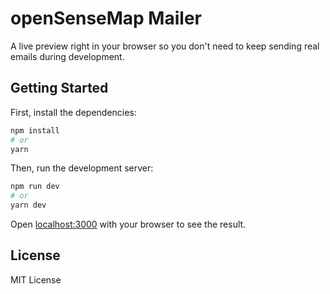 # openSenseMap Mailer

A live preview right in your browser so you don't need to keep sending real emails during development.

## Getting Started

First, install the dependencies:

```sh
npm install
# or
yarn
```

Then, run the development server:

```sh
npm run dev
# or
yarn dev
```

Open [localhost:3000](http://localhost:3000) with your browser to see the result.

## License

MIT License
